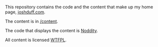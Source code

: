 This repository contains the code and the content that make up my home page, [joshduff.com](https://joshduff.com).

The content is in [/content](https://github.com/TehShrike/joshduff.com/tree/master/content).

The code that displays the content is [Noddity]([http://noddity.com](https://github.com/TehShrike/noddity)).

All content is licensed [WTFPL](http://wtfpl2.com/).
